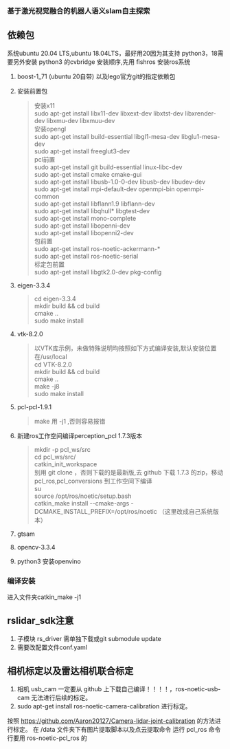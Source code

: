 ### 基于激光视觉融合的机器人语义slam自主探索

## 依赖包
系统ubuntu 20.04 LTS,ubuntu 18.04LTS，最好用20因为其支持 python3，18需要另外安装 python3 的cvbridge
安装顺序,先用 fishros 安装ros系统
1. boost-1_71 (ubuntu 20自带) 以及lego官方git的指定依赖包
2. 安装前置包
   >安装x11<br/>
   sudo apt-get install libx11-dev libxext-dev libxtst-dev libxrender-dev libxmu-dev libxmuu-dev<br/>
   安装opengl<br/>
   sudo apt-get install build-essential libgl1-mesa-dev libglu1-mesa-dev<br/>
   sudo apt-get install freeglut3-dev<br/>
   pcl前置<br/>
   sudo apt-get install git build-essential linux-libc-dev<br/>
   sudo apt-get install cmake cmake-gui<br/>
   sudo apt-get install libusb-1.0-0-dev libusb-dev libudev-dev<br/>
   sudo apt-get install mpi-default-dev openmpi-bin openmpi-common<br/>
   sudo apt-get install libflann1.9 libflann-dev<br/>
   sudo apt-get install libqhull* libgtest-dev<br/>
   sudo apt-get install mono-complete<br/>
   sudo apt-get install libopenni-dev<br/>
   sudo apt-get install libopenni2-dev<br/>
   包前置<br/>
   sudo apt-get install ros-noetic-ackermann-*<br/>
   sudo apt-get install ros-noetic-serial<br/>
   标定包前置<br/>
   sudo apt-get install libgtk2.0-dev pkg-config<br/>
3. eigen-3.3.4
   >cd eigen-3.3.4<br/>
   mkdir build && cd build<br/>
   cmake ..<br/>
   sudo make install<br/>
4. vtk-8.2.0
   >以VTK库示例，未做特殊说明均按照如下方式编译安装,默认安装位置在/usr/local<br/>
   cd VTK-8.2.0<br/>
   mkdir build && cd build<br/>
   cmake ..<br/>
   make -j8<br/>
   sudo make install<br/>
5. pcl-pcl-1.9.1
   > make 用 -j1 ,否则容易报错
6. 新建ros工作空间编译perception_pcl 1.7.3版本
   >mkdir -p pcl_ws/src<br/>
   cd pcl_ws/src/<br/>
   catkin_init_workspace<br/>
   别用 git clone ，否则下载的是最新版,去 github 下载 1.7.3 的zip，移动 pcl_ros,pcl_conversions 到工作空间下编译<br/>
   su<br/>
   source /opt/ros/noetic/setup.bash<br/>
   catkin_make install --cmake-args -DCMAKE_INSTALL_PREFIX=/opt/ros/noetic （这里改成自己系统版本） <br/>


7. gtsam
8. opencv-3.3.4
9.  python3 安装openvino


### 编译安装
进入文件夹catkin_make -j1


## rslidar_sdk注意
1. 子模块 rs_driver 需单独下载或git submodule update
2. 需要改配置文件conf.yaml

## 相机标定以及雷达相机联合标定
1. 相机 usb_cam 一定要从 github 上下载自己编译！！！！，ros-noetic-usb-cam 无法进行后续的标定。
2. sudo apt-get install ros-noetic-camera-calibration 进行标定。

按照 https://github.com/Aaron20127/Camera-lidar-joint-calibration 的方法进行标定。
在 /data 文件夹下有图片提取脚本以及点云提取命令
运行 pcl_ros 命令行要用 ros-noetic-pcl_ros 的